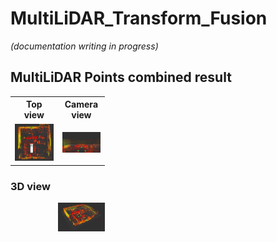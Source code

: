 # MultiLiDAR_Transform_Fusion

_(documentation writing in progress)_

<!-- add result images -->

## MultiLiDAR Points combined result

<table style="max-width: 30%;">
    <tr>
        <th>Top view</th>
        <th>Camera view</th>
    </tr>
    <tr>
        <td style="width: 50%;"><img src="media/top_view.jpg" style="width: 100%;"></td>
        <td style="width: 50%;"><img src="media/cam_view.jpg" style="width: 100%;"></td>
    </tr>
</table>

### 3D view
<div style="max-width: 30%;">
    <img src="media/3d_view.jpg" style="width: 50%; float: right;">
</div>
